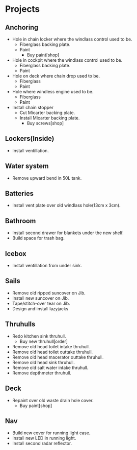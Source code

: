 # Projects

## Anchoring

- Hole in chain locker where the windlass control used to be.
  - Fiberglass backing plate.
  - Paint
    - Buy paint[shop]
- Hole in cockpit where the windlass control used to be.
  - Fiberglass backing plate.
  - Paint
- Hole on deck where chain drop used to be.
  - Fiberglass
  - Paint
- Hole where windless engine used to be.
  - Fiberglass
  - Paint
- Install chain stopper
  - Cut Micarter backing plate.
  - Install Micarter backing plate.
    - Buy screws[shop]

## Lockers(Inside)

- Install ventillation.

## Water system

- Remove upward bend in 50L tank.

## Batteries

- Install vent plate over old windlass hole(13cm x 3cm).

## Bathroom

- Install second drawer for blankets under the new shelf.
- Build space for trash bag.

## Icebox

- Install ventillation from under sink.

## Sails

- Remove old ripped suncover on Jib.
- Install new suncover on Jib.
- Tape/stitch-over tear on Jib.
- Design and install lazyjacks

## Thruhulls

- Redo kitchen sink thruhull.
  - Buy new thruhull[order]
- Remove old head toilet intake thruhull.
- Remove old head toilet outtake thruhull.
- Remove old head macerator outtake thruhull.
- Remove old head sink thruhull.
- Remove old salt water intake thruhull.
- Remove depthmeter thruhull.

## Deck

- Repaint over old waste drain hole cover.
  - Buy paint[shop]

## Nav

- Build new cover for running light case.
- Install new LED in running light.
- Install second radar reflector.
